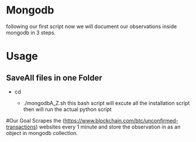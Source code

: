 # Mongodb 

following our first script now we will document our observations inside mongodb in 3 steps. 





# Usage
## SaveAll files in one Folder 
* cd<folder-name >
  * ./mongodbA_Z.sh
this bash script will excute all the installation script then will run the actual python script


#Our Goal
Scrapes the (https://www.blockchain.com/btc/unconfirmed-transactions) websites every 1 minute and store the observation in as an object in mongodb collection.

